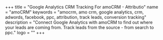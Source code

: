 +++
title = "Google Analytics CRM Tracking For amoCRM - Attributio"
name = "amoCRM"
keywords = "amocrm, amo crm, google analytics, crm, adwords, facebook, ppc, attribution, track leads, conversion tracking"
description = "Connect Google Analytics with amoCRM to find out where your leads are coming from. Track leads from the source - from search to ppc."
logo = ""
+++
